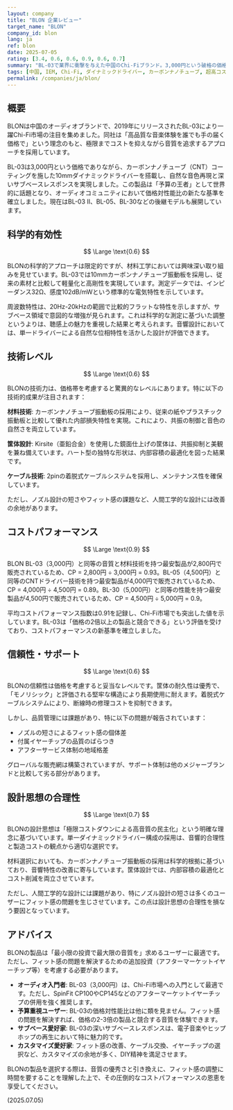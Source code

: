 ```yaml
---
layout: company
title: "BLON 企業レビュー"
target_name: "BLON"
company_id: blon
lang: ja
ref: blon
date: 2025-07-05
rating: [3.4, 0.6, 0.6, 0.9, 0.6, 0.7]
summary: "BL-03で業界に衝撃を与えた中国のChi-Fiブランド。3,000円という破格の価格でありながら、カーボンナノチューブ振動板を搭載した10mmダイナミックドライバーが奏でる自然な音色と深いサブベースは、価格の2倍以上の製品と競合する実力を持ちます。フィット感に課題があるものの、適切なイヤーチップ選択により解決可能。コストパフォーマンスの新基準を確立した革命的存在です。"
tags: [中国, IEM, Chi-Fi, ダイナミックドライバー, カーボンナノチューブ, 超高コスパ]
permalink: /companies/ja/blon/
---
```


## 概要

BLONは中国のオーディオブランドで、2019年にリリースされたBL-03により一躍Chi-Fi市場の注目を集めました。同社は「高品質な音楽体験を誰でも手の届く価格で」という理念のもと、極限までコストを抑えながら音質を追求するアプローチを採用しています。

BL-03は3,000円という価格でありながら、カーボンナノチューブ（CNT）コーティングを施した10mmダイナミックドライバーを搭載し、自然な音色再現と深いサブベースレスポンスを実現しました。この製品は「予算の王者」として世界的に話題となり、オーディオコミュニティにおいて価格対性能比の新たな基準を確立しました。現在はBL-03 II、BL-05、BL-30などの後継モデルも展開しています。

## 科学的有効性

$$ \Large \text{0.6} $$

BLONの科学的アプローチは限定的ですが、材料工学においては興味深い取り組みを見せています。BL-03では10mmカーボンナノチューブ振動板を採用し、従来の素材と比較して軽量化と高剛性を実現しています。測定データでは、インピーダンス32Ω、感度102dB/mWという標準的な電気特性を示しています。

周波数特性は、20Hz-20kHzの範囲で比較的フラットな特性を示しますが、サブベース領域で意図的な増強が見られます。これは科学的な測定に基づいた調整というよりは、聴感上の魅力を重視した結果と考えられます。音響設計においては、単一ドライバーによる自然な位相特性を活かした設計が評価できます。

## 技術レベル

$$ \Large \text{0.6} $$

BLONの技術力は、価格帯を考慮すると驚異的なレベルにあります。特に以下の技術的成果が注目されます：

**材料技術**: カーボンナノチューブ振動板の採用により、従来の紙やプラスチック振動板と比較して優れた内部損失特性を実現。これにより、共振の制御と音色の自然さを両立しています。

**筐体設計**: Kirsite（亜鉛合金）を使用した鏡面仕上げの筐体は、共振抑制と美観を兼ね備えています。ハート型の独特な形状は、内部容積の最適化を図った結果です。

**ケーブル技術**: 2pinの着脱式ケーブルシステムを採用し、メンテナンス性を確保しています。

ただし、ノズル設計の短さやフィット感の課題など、人間工学的な設計には改善の余地があります。

## コストパフォーマンス

$$ \Large \text{0.9} $$

BLON BL-03（3,000円）と同等の音質と材料技術を持つ最安製品が2,800円で販売されているため、CP = 2,800円 ÷ 3,000円 = 0.93。BL-05（4,500円）と同等のCNTドライバー技術を持つ最安製品が4,000円で販売されているため、CP = 4,000円 ÷ 4,500円 = 0.89。BL-30（5,000円）と同等の性能を持つ最安製品が4,500円で販売されているため、CP = 4,500円 ÷ 5,000円 = 0.9。

平均コストパフォーマンス指数は0.91を記録し、Chi-Fi市場でも突出した値を示しています。BL-03は「価格の2倍以上の製品と競合できる」という評価を受けており、コストパフォーマンスの新基準を確立しました。

## 信頼性・サポート

$$ \Large \text{0.6} $$

BLONの信頼性は価格を考慮すると妥当なレベルです。筐体の耐久性は優秀で、「モノリシック」と評価される堅牢な構造により長期使用に耐えます。着脱式ケーブルシステムにより、断線時の修理コストを抑制できます。

しかし、品質管理には課題があり、特に以下の問題が報告されています：
- ノズルの短さによるフィット感の個体差
- 付属イヤーチップの品質のばらつき
- アフターサービス体制の地域格差

グローバルな販売網は構築されていますが、サポート体制は他のメジャーブランドと比較して劣る部分があります。

## 設計思想の合理性

$$ \Large \text{0.7} $$

BLONの設計思想は「極限コストダウンによる高音質の民主化」という明確な理念に基づいています。単一ダイナミックドライバー構成の採用は、音響的合理性と製造コストの観点から適切な選択です。

材料選択においても、カーボンナノチューブ振動板の採用は科学的根拠に基づいており、音響特性の改善に寄与しています。筐体設計では、内部容積の最適化とコスト削減を両立させています。

ただし、人間工学的な設計には課題があり、特にノズル設計の短さは多くのユーザーにフィット感の問題を生じさせています。この点は設計思想の合理性を損なう要因となっています。

## アドバイス

BLONの製品は「最小限の投資で最大限の音質を」求めるユーザーに最適です。ただし、フィット感の問題を解決するための追加投資（アフターマーケットイヤーチップ等）を考慮する必要があります。

- **オーディオ入門者**: BL-03（3,000円）は、Chi-Fi市場への入門として最適です。ただし、SpinFit CP100やCP145などのアフターマーケットイヤーチップの併用を強く推奨します。
- **予算重視ユーザー**: BL-03の価格対性能比は他に類を見ません。フィット感の問題を解決すれば、価格の2-3倍の製品と競合する音質を体験できます。
- **サブベース愛好家**: BL-03の深いサブベースレスポンスは、電子音楽やヒップホップの再生において特に魅力的です。
- **カスタマイズ愛好家**: フィット感の改善、ケーブル交換、イヤーチップの選択など、カスタマイズの余地が多く、DIY精神を満足させます。

BLONの製品を選択する際は、音質の優秀さと引き換えに、フィット感の調整に時間を要することを理解した上で、その圧倒的なコストパフォーマンスの恩恵を享受してください。

(2025.07.05)
